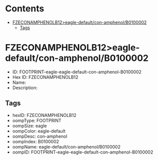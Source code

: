 



Contents
========

* [FZECONAMPHENOLB12>eagle-default/con-amphenol/B0100002](#fzeconamphenolb12eagle-defaultcon-amphenolb0100002)
	* [Tags](#tags)

# FZECONAMPHENOLB12>eagle-default/con-amphenol/B0100002

- ID: FOOTPRINT-eagle-eagle-default-con-amphenol-B0100002
- Hex ID: FZECONAMPHENOLB12
- Name: 
- Description: 

## Tags

- hexID: FZECONAMPHENOLB12
- oompType: FOOTPRINT
- oompSize: eagle
- oompColor: eagle-default
- oompDesc: con-amphenol
- oompIndex: B0100002
- oompName: eagle-default/con-amphenol/B0100002
- oompID: FOOTPRINT-eagle-eagle-default-con-amphenol-B0100002
